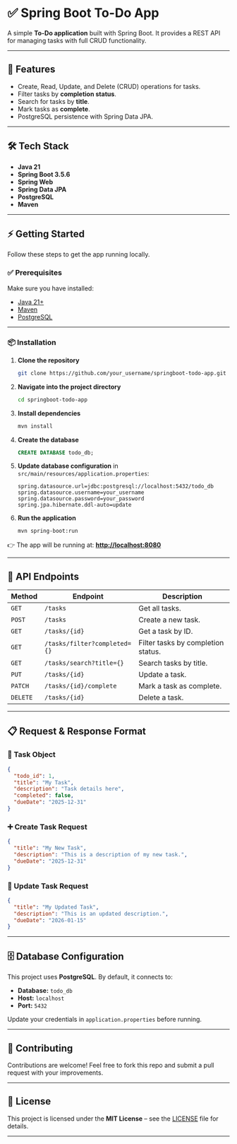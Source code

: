 # ✅ Spring Boot To-Do App

A simple **To-Do application** built with Spring Boot. It provides a REST API for managing tasks with full CRUD functionality.

---

## 🚀 Features

* Create, Read, Update, and Delete (CRUD) operations for tasks.
* Filter tasks by **completion status**.
* Search for tasks by **title**.
* Mark tasks as **complete**.
* PostgreSQL persistence with Spring Data JPA.

---

## 🛠️ Tech Stack

* **Java 21**
* **Spring Boot 3.5.6**
* **Spring Web**
* **Spring Data JPA**
* **PostgreSQL**
* **Maven**

---

## ⚡ Getting Started

Follow these steps to get the app running locally.

### ✅ Prerequisites

Make sure you have installed:

* [Java 21+](https://adoptium.net/)
* [Maven](https://maven.apache.org/)
* [PostgreSQL](https://www.postgresql.org/)

---

### 📦 Installation

1. **Clone the repository**

   ```sh
   git clone https://github.com/your_username/springboot-todo-app.git
   ```

2. **Navigate into the project directory**

   ```sh
   cd springboot-todo-app
   ```

3. **Install dependencies**

   ```sh
   mvn install
   ```

4. **Create the database**

   ```sql
   CREATE DATABASE todo_db;
   ```

5. **Update database configuration** in
   `src/main/resources/application.properties`:

   ```properties
   spring.datasource.url=jdbc:postgresql://localhost:5432/todo_db
   spring.datasource.username=your_username
   spring.datasource.password=your_password
   spring.jpa.hibernate.ddl-auto=update
   ```

6. **Run the application**

   ```sh
   mvn spring-boot:run
   ```

👉 The app will be running at: **[http://localhost:8080](http://localhost:8080)**

---

## 📡 API Endpoints

| Method   | Endpoint                     | Description                        |
| -------- | ---------------------------- | ---------------------------------- |
| `GET`    | `/tasks`                     | Get all tasks.                     |
| `POST`   | `/tasks`                     | Create a new task.                 |
| `GET`    | `/tasks/{id}`                | Get a task by ID.                  |
| `GET`    | `/tasks/filter?completed={}` | Filter tasks by completion status. |
| `GET`    | `/tasks/search?title={}`     | Search tasks by title.             |
| `PUT`    | `/tasks/{id}`                | Update a task.                     |
| `PATCH`  | `/tasks/{id}/complete`       | Mark a task as complete.           |
| `DELETE` | `/tasks/{id}`                | Delete a task.                     |

---

## 📋 Request & Response Format

### 📝 Task Object

```json
{
  "todo_id": 1,
  "title": "My Task",
  "description": "Task details here",
  "completed": false,
  "dueDate": "2025-12-31"
}
```

### ➕ Create Task Request

```json
{
  "title": "My New Task",
  "description": "This is a description of my new task.",
  "dueDate": "2025-12-31"
}
```

### 🔄 Update Task Request

```json
{
  "title": "My Updated Task",
  "description": "This is an updated description.",
  "dueDate": "2026-01-15"
}
```

---

## 🗄️ Database Configuration

This project uses **PostgreSQL**.
By default, it connects to:

* **Database:** `todo_db`
* **Host:** `localhost`
* **Port:** `5432`

Update your credentials in `application.properties` before running.

---

## 🤝 Contributing

Contributions are welcome!
Feel free to fork this repo and submit a pull request with your improvements.

---

## 📜 License

This project is licensed under the **MIT License** – see the [LICENSE](LICENSE) file for details.

---

